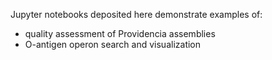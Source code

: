 Jupyter notebooks deposited here demonstrate examples of:
* quality assessment of Providencia assemblies
* O-antigen operon search and visualization

